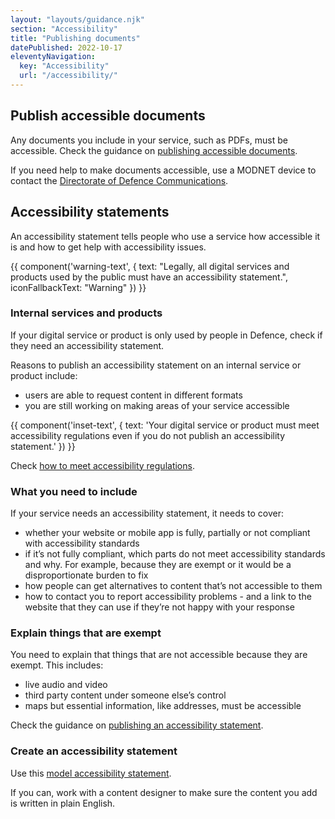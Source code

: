 ```yaml
---
layout: "layouts/guidance.njk"
section: "Accessibility"
title: "Publishing documents"
datePublished: 2022-10-17
eleventyNavigation:
  key: "Accessibility"
  url: "/accessibility/"
---
```


## Publish accessible documents

Any documents you include in your service, such as PDFs, must be accessible. Check the guidance on [publishing accessible documents](https://www.gov.uk/guidance/publishing-accessible-documents/).

If you need help to make documents accessible, use a MODNET device to contact the [Directorate of Defence Communications](https://modgovuk.sharepoint.com/sites/IntranetHeadOffice/SitePages/Defence-Communications.aspx).

## Accessibility statements

An accessibility statement tells people who use a service how accessible it is and how to get help with accessibility issues. 

{{ component('warning-text', {
  text: "Legally, all digital services and products used by the public must have an accessibility statement.",
  iconFallbackText: "Warning"
}) }}

### Internal services and products

If your digital service or product is only used by people in Defence, check if they need an accessibility statement. 

Reasons to publish an accessibility statement on an internal service or product include: 

- users are able to request content in different formats
- you are still working on making areas of your service accessible 

{{ component('inset-text', {
  text: 'Your digital service or product must meet accessibility regulations even if you do not publish an accessibility statement.'
}) }}

Check [how to meet accessibility regulations](/accessibility/meet-accessibility-regulations/).

### What you need to include

If your service needs an accessibility statement, it needs to cover:

- whether your website or mobile app is fully, partially or not compliant with accessibility standards
- if it’s not fully compliant, which parts do not meet accessibility standards and why. For example, because they are exempt or it would be a disproportionate burden to fix
- how people can get alternatives to content that’s not accessible to them
- how to contact you to report accessibility problems - and a link to the website that they can use if they’re not happy with your response

### Explain things that are exempt

You need to explain that things that are not accessible because they are exempt. This includes:

- live audio and video
- third party content under someone else’s control
- maps but essential information, like addresses, must be accessible

Check the guidance on [publishing an accessibility statement](https://www.gov.uk/guidance/make-your-website-or-app-accessible-and-publish-an-accessibility-statement/).

### Create an accessibility statement

Use this [model accessibility statement](https://www.gov.uk/guidance/model-accessibility-statement/).

If you can, work with a content designer to make sure the content you add is written in plain English.
